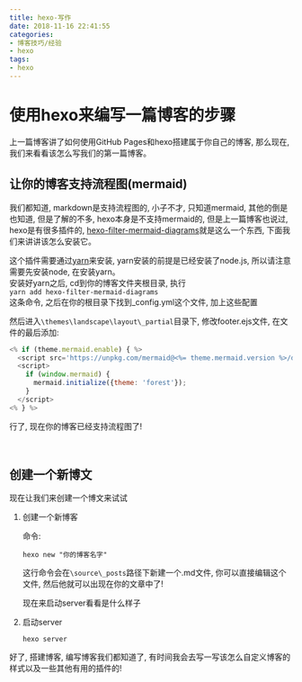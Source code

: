 ```yaml
---
title: hexo-写作
date: 2018-11-16 22:41:55
categories:
- 博客技巧/经验
- hexo
tags:
- hexo
---
```


# 使用hexo来编写一篇博客的步骤

上一篇博客讲了如何使用GitHub Pages和hexo搭建属于你自己的博客, 那么现在, 我们来看看该怎么写我们的第一篇博客。

<!--more-->

## 让你的博客支持流程图(mermaid)

我们都知道, markdown是支持流程图的, 小子不才, 只知道mermaid, 其他的倒是也知道, 但是了解的不多, hexo本身是不支持mermaid的, 但是上一篇博客也说过, hexo是有很多插件的, [hexo-filter-mermaid-diagrams](https://github.com/webappdevelp/hexo-filter-mermaid-diagrams)就是这么一个东西, 下面我们来讲讲该怎么安装它。

这个插件需要通过[yarn](https://yarn.bootcss.com/)来安装, yarn安装的前提是已经安装了node.js, 所以请注意需要先安装node, 在安装yarn。<br>安装好yarn之后, cd到你的博客文件夹根目录, 执行<br>`yarn add hexo-filter-mermaid-diagrams`<br>这条命令, 之后在你的根目录下找到_config.yml这个文件, 加上这些配置<br>

然后进入`\themes\landscape\layout\_partial`目录下, 修改footer.ejs文件, 在文件的最后添加:

```js
<% if (theme.mermaid.enable) { %>
  <script src='https://unpkg.com/mermaid@<%= theme.mermaid.version %>/dist/mermaid.min.js'></script>
  <script>
    if (window.mermaid) {
      mermaid.initialize({theme: 'forest'});
    }
  </script>
<% } %>
```

行了, 现在你的博客已经支持流程图了!

<br>

## 创建一个新博文

现在让我们来创建一个博文来试试

1. 创建一个新博客

   命令:

   ```
   hexo new "你的博客名字"
   ```

   这行命令会在`\source\_posts`路径下新建一个.md文件, 你可以直接编辑这个文件, 然后他就可以出现在你的文章中了!

   现在来启动server看看是什么样子

2. 启动server

   ```shell
   hexo server
   ```

好了, 搭建博客, 编写博客我们都知道了, 有时间我会去写一写该怎么自定义博客的样式以及一些其他有用的插件的!
